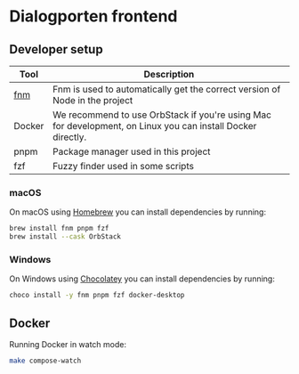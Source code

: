 # Dialogporten frontend

## Developer setup

Tool | Description
-----|------------
[fnm](https://github.com/Schniz/fnm) | Fnm is used to automatically get the correct version of Node in the project
Docker | We recommend to use OrbStack if you're using Mac for development, on Linux you can install Docker directly.
pnpm | Package manager used in this project
fzf | Fuzzy finder used in some scripts

### macOS

On macOS using [Homebrew](https://brew.sh/) you can install dependencies by running:

```bash
brew install fnm pnpm fzf
brew install --cask OrbStack
```

### Windows

On Windows using [Chocolatey](https://chocolatey.org/) you can install dependencies by running:

```bash
choco install -y fnm pnpm fzf docker-desktop
```

## Docker

Running Docker in watch mode:

```bash
make compose-watch
```
